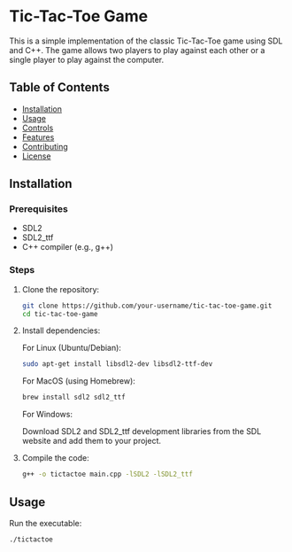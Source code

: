 # Tic-Tac-Toe Game

This is a simple implementation of the classic Tic-Tac-Toe game using SDL and C++. The game allows two players to play against each other or a single player to play against the computer.

## Table of Contents

- [Installation](#installation)
- [Usage](#usage)
- [Controls](#controls)
- [Features](#features)
- [Contributing](#contributing)
- [License](#license)

## Installation

### Prerequisites

- SDL2
- SDL2_ttf
- C++ compiler (e.g., g++)

### Steps

1. Clone the repository:

    ```sh
    git clone https://github.com/your-username/tic-tac-toe-game.git
    cd tic-tac-toe-game
    ```

2. Install dependencies:

    For Linux (Ubuntu/Debian):

    ```sh
    sudo apt-get install libsdl2-dev libsdl2-ttf-dev
    ```

    For MacOS (using Homebrew):

    ```sh
    brew install sdl2 sdl2_ttf
    ```

    For Windows:

    Download SDL2 and SDL2_ttf development libraries from the SDL website and add them to your project.

3. Compile the code:

    ```sh
    g++ -o tictactoe main.cpp -lSDL2 -lSDL2_ttf
    ```

## Usage

Run the executable:

```sh
./tictactoe
